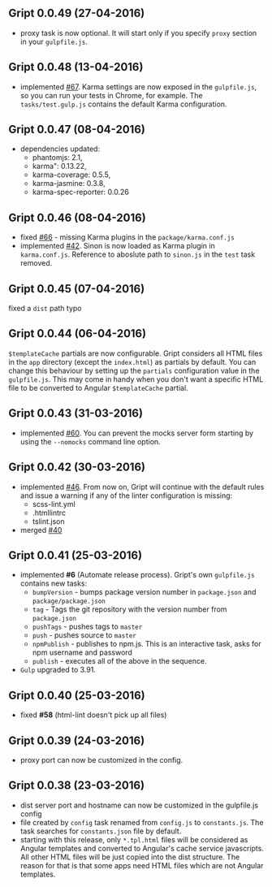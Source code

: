 ## Gript 0.0.49 (27-04-2016)

- proxy task is now optional. It will start only if you specify `proxy` section in your `gulpfile.js`. 

## Gript 0.0.48 (13-04-2016)

- implemented [#67](https://github.com/Nykredit/gript/issues/67). Karma settings are now exposed in the `gulpfile.js`, so you can run your tests in Chrome, for example. The `tasks/test.gulp.js` contains the default Karma configuration. 

## Gript 0.0.47 (08-04-2016)

 - dependencies updated:
    - phantomjs: 2.1,
    - karma": 0.13.22,
    - karma-coverage: 0.5.5,
    - karma-jasmine: 0.3.8,
    - karma-spec-reporter: 0.0.26

## Gript 0.0.46 (08-04-2016)

 - fixed [#66](https://github.com/Nykredit/gript/issues/66) - missing Karma plugins in the `package/karma.conf.js` 
 - implemented [#42](https://github.com/Nykredit/gript/issues/42). Sinon is now loaded as Karma plugin in `karma.conf.js`. Reference to aboslute path to `sinon.js` in the `test` task removed.
 
## Gript 0.0.45 (07-04-2016)
fixed a `dist` path typo

## Gript 0.0.44 (06-04-2016)
`$templateCache` partials are now configurable.
Gript considers all HTML files in the `app` directory (except the `index.html`) as partials by default. 
You can change this behaviour by setting up the `partials` configuration value in the `gulpfile.js`.
This may come in handy when you don't want a specific HTML file to be converted to Angular `$templateCache` partial.


## Gript 0.0.43 (31-03-2016)

 - implemented [#60](https://github.com/Nykredit/gript/issues/60). You can prevent the mocks server form starting by using the `--nomocks` command line option.

## Gript 0.0.42 (30-03-2016)

 - implemented [#46](https://github.com/Nykredit/gript/issues/46). From now on, Gript will continue with the default rules and issue a warning if any of the linter configuration is missing:
    - scss-lint.yml
    - .htmllintrc
    - tslint.json
 - merged [#40](https://github.com/Nykredit/gript/pull/40)
 
## Gript 0.0.41 (25-03-2016)

 - implemented **#6** (Automate release process). Gript's own `gulpfile.js` contains new tasks:
 	- `bumpVersion` - bumps package version number in `package.json` and `package/package.json`
 	- `tag` - Tags the git repository with the version number from `package.json`
 	- `pushTags` - pushes tags to `master`
 	- `push` - pushes source to `master`
 	- `npmPublish` - publishes to npm.js. This is an interactive task, asks for npm username and password
 	- `publish` - executes all of the above in the sequence.
 - `Gulp` upgraded to 3.91.
 
## Gript 0.0.40 (25-03-2016)

 - fixed **#58** (html-lint doesn't pick up all files)

## Gript 0.0.39 (24-03-2016)

 - proxy port can now be customized in the config.

## Gript 0.0.38 (23-03-2016)

 - dist server port and hostname can now be customized in the gulpfile.js config
 - file created by `config` task renamed from `config.js` to `constants.js`. The task searches for `constants.json` file by default.
 - starting with this release, only `*.tpl.html` files will be considered as Angular templates and converted to Angular's cache service javascripts. All other HTML files will be just copied into the dist structure. The reason for that is that some apps need HTML files which are not Angular templates.
